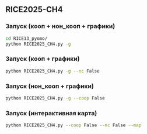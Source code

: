 ## RICE2025-CH4

### Запуск (кооп + нон_кооп + графики)

```bash
cd RICE13_pyomo/
python RICE2025_CH4.py -g
```

### Запуск (кооп + графики)

```bash
python RICE2025_CH4.py -g --nc False
```

### Запуск (нон_кооп + графики)

```bash
python RICE2025_CH4.py -g --coop False
```


### Запуск (интерактивная карта)

```bash
python RICE2025_CH4.py --coop False --nc False --map
```
